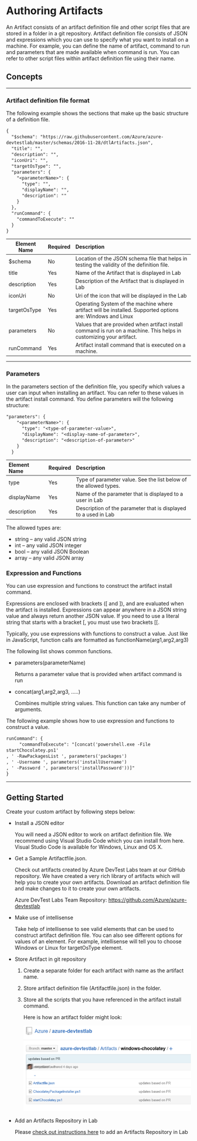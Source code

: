 # Authoring Artifacts

An Artifact consists of an artifact definition file and other script files that are stored
in a folder in a git repository. Artifact definition file consists of JSON and expressions
which you can use to specify what you want to install on a machine. For example, you can 
define the name of artifact, command to run and parameters that are made available when 
command is run. You can refer to other script files within artifact definition file using 
their name.
 
## Concepts
-------------------------------------------------------------------------------
### __Artifact definition file format__

The following example shows the sections that make up the basic structure of a definition 
file.

    {
      "$schema": "https://raw.githubusercontent.com/Azure/azure-devtestlab/master/schemas/2016-11-28/dtlArtifacts.json",
      "title": "",
      "description": "",
      "iconUri": "",
      "targetOsType": "",
      "parameters": {
        "<parameterName>": {
          "type": "",
          "displayName": "",
          "description": ""
        }
      },
      "runCommand": {
        "commandToExecute": ""
      }
    }


|Element Name |Required |Description
|-------------|:--------|:-----------
|$schema      |No       |Location of the JSON schema file that helps in testing the validity of the definition file.
|title        |Yes      |Name of the Artifact that is displayed in Lab
|description  |Yes      |Description of the Artifact that is displayed in Lab
|iconUri      |No       |Uri of the icon that will be displayed in the Lab
|targetOsType |Yes      |Operating System of the machine where artifact will be installed. Supported options are: Windows and Linux
|parameters   |No       |Values that are provided when artifact install command is run on a machine. This helps in customizing your artifact.
|runCommand   |Yes      |Artifact install command that is executed on a machine. 


-------------------------------------------------------------------------------
### __Parameters__

In the parameters section of the definition file, you specify which values a user can input when installing an artifact. You can refer to these values in the artifact install command. 
You define parameters will the following structure:

    "parameters": {
        "<parameterName>": {
          "type": "<type-of-parameter-value>",
          "displayName": "<display-name-of-parameter>",
          "description": "<description-of-parameter>"
        }
      }

|Element Name |Required |Description
|:------------|:--------|:----------
|type         |Yes      |Type of parameter value. See the list below of the allowed types.
|displayName  |Yes      |Name of the parameter that is displayed to a user in Lab
|description  |Yes      |Description of the parameter that is displayed to a used in Lab

The allowed types are:
- string – any valid JSON string 
- int – any valid JSON integer
- bool – any valid JSON Boolean
- array – any valid JSON array

### __Expression and Functions__

You can use expression and functions to construct the artifact install command.

Expressions are enclosed with brackets ([ and ]), and are evaluated when the artifact is
installed. Expressions can appear anywhere in a JSON string value and always return 
another JSON value. If you need to use a literal string that starts with a bracket [, 
you must use two brackets [[. 

Typically, you use expressions with functions to construct a value. Just like in 
JavaScript, function calls are formatted as functionName(arg1,arg2,arg3)

The following list shows common functions.
- parameters(parameterName)

  Returns a parameter value that is provided when artifact command is run

- concat(arg1,arg2,arg3, …..)

  Combines multiple string values. This function can take any number of arguments.
  

The following example shows how to use expression and functions to construct a value. 

    runCommand": { 
         "commandToExecute": "[concat('powershell.exe -File startChocolatey.ps1'
    , ' -RawPackagesList ', parameters('packages')
    , ' -Username ', parameters('installUsername')
    , ' -Password ', parameters('installPassword'))]" 
    }

-------------------------------------------------------------------------------

## Getting Started

Create your custom artifact by following steps below:
- Install a JSON editor

  You will need a JSON editor to work on artifact definition file. We recommend using 
  Visual Studio Code which you can install from here. Visual Studio Code is available 
  for Windows, Linux and OS X.
  
- Get a Sample Artifactfile.json.
  
  Check out artifacts created by Azure DevTest Labs team at our GitHub repository. We have 
  created a very rich library of artifacts which will help you to create your own 
  artifacts. Download an artifact definition file and make changes to it to create 
  your own artifacts.
  
  Azure DevTest Labs Team Repository: https://github.com/Azure/azure-devtestlab
  
- Make use of intellisense

  Take help of intellisense to see valid elements that can be used to construct artifact 
  definition file. You can also see different options for values of an element. For 
  example, intellisense will tell you to choose Windows or Linux for targetOsType element.

- Store Artifact in git repository

  1. Create a separate folder for each artifact with name as the artifact name.
  2. Store artifact definition file (Artifactfile.json) in the folder.
  3. Store all the scripts that you have referenced in the artifact install command.
  
     Here is how an artifact folder might look:
     
     ![Artifact-folder]( .../../../Documentation/images/artifact-folder-github.png)
 

- Add an Artifacts Repository in Lab

  Please [check out instructions here](https://azure.microsoft.com/en-us/documentation/articles/devtest-lab-add-artifact-repo/) to add an Artifacts Repository in Lab
